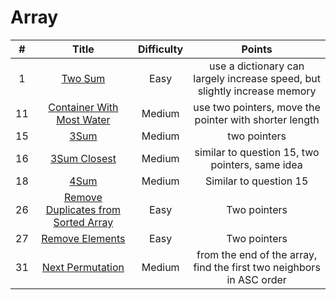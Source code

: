 # Array
| # | Title | Difficulty |Points|
| :-----:| :----: | :----: |:----:| 
|1|[Two Sum](https://github.com/yuxuanm/LeetCode-Python/blob/master/Array/1.TwoSum.py)| Easy |use a dictionary can largely increase speed, but slightly increase memory|
| 11 | [Container With Most Water](https://github.com/yuxuanm/LeetCode-Python/blob/master/Array/11.ContainerWithMostWater.py) | Medium |use two pointers, move the pointer with shorter length|
| 15 |[3Sum](https://github.com/yuxuanm/LeetCode-Python/blob/master/Array/15.3Sum.py)| Medium |two pointers|
| 16 | [3Sum Closest](https://github.com/yuxuanm/LeetCode-Python/blob/master/Array/16.3SumClosest.py) | Medium | similar to question 15, two pointers, same idea|
| 18 | [4Sum](https://github.com/yuxuanm/LeetCode-Python/blob/master/Array/18.4Sum.py) | Medium | Similar to question 15 | 
| 26 |[Remove Duplicates from Sorted Array](https://github.com/yuxuanm/LeetCode-Python/blob/master/Array/26.RemoveDuplicatesFromSortedArray.py) | Easy | Two pointers | 
| 27 | [Remove Elements](https://github.com/yuxuanm/LeetCode-Python/blob/master/Array/27.RemoveElement.py) | Easy | Two pointers | 
| 31 | [Next Permutation](https://github.com/yuxuanm/LeetCode-Python/blob/master/Array/31.NextPermutation.py) | Medium | from the end of the array, find the first two neighbors in ASC order | 
